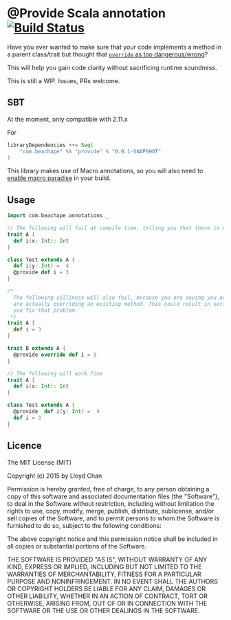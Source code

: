 # @Provide Scala annotation [![Build Status](https://travis-ci.org/lloydmeta/provide.svg?branch=master)](https://travis-ci.org/lloydmeta/provide) 
 
Have you ever wanted to make sure that your code implements a method in a parent class/trait but thought that 
[`override` as too dangerous/wrong](http://stackoverflow.com/questions/5643144/using-the-override-keyword-on-implementations-of-abstract-methods)?

This will help you gain code clarity without sacrificing runtime soundness. 

This is still a WIP. Issues, PRs welcome.

## SBT

At the moment, only compatible with 2.11.x

For 
```scala
libraryDependencies ++= Seq(
    "com.beachape" %% "provide" % "0.0.1-SNAPSHOT"
)
```

This library makes use of Macro annotations, so you will also need to [enable macro paradise](http://docs.scala-lang.org/overviews/macros/paradise.html)
in your build.

## Usage

```scala
import com.beachape.annotations._

// The following will fail at compile time, telling you that there is no such method in parent classes
trait A {
  def i(x: Int): Int
}

class Test extends A {
  def i(y: Int) =  4
  @provide def i = 3
}

/* 
  The following silliness will also fail, because you are saying you are providing an implementation, but you
  are actually overriding an existing method. This could result in serious runtime errors, so this lib helps
  you fix that problem.
 */
trait A {
  def i = 3
}

trait B extends A {
  @provide override def i = 9
}

// The following will work fine
trait A {
  def i(x: Int): Int
}

class Test extends A {
  @provide  def i(y: Int) =  4
  def i = 3
}

```

## Licence

The MIT License (MIT)

Copyright (c) 2015 by Lloyd Chan

Permission is hereby granted, free of charge, to any person obtaining a copy
of this software and associated documentation files (the "Software"), to deal
in the Software without restriction, including without limitation the rights
to use, copy, modify, merge, publish, distribute, sublicense, and/or sell
copies of the Software, and to permit persons to whom the Software is
furnished to do so, subject to the following conditions:

The above copyright notice and this permission notice shall be included in
all copies or substantial portions of the Software.

THE SOFTWARE IS PROVIDED "AS IS", WITHOUT WARRANTY OF ANY KIND, EXPRESS OR
IMPLIED, INCLUDING BUT NOT LIMITED TO THE WARRANTIES OF MERCHANTABILITY,
FITNESS FOR A PARTICULAR PURPOSE AND NONINFRINGEMENT. IN NO EVENT SHALL THE
AUTHORS OR COPYRIGHT HOLDERS BE LIABLE FOR ANY CLAIM, DAMAGES OR OTHER
LIABILITY, WHETHER IN AN ACTION OF CONTRACT, TORT OR OTHERWISE, ARISING FROM,
OUT OF OR IN CONNECTION WITH THE SOFTWARE OR THE USE OR OTHER DEALINGS IN
THE SOFTWARE.
